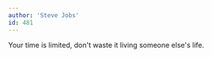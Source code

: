 ```yaml
---
author: 'Steve Jobs'
id: 481
---
```


Your time is limited, don't waste it living someone else's life.
